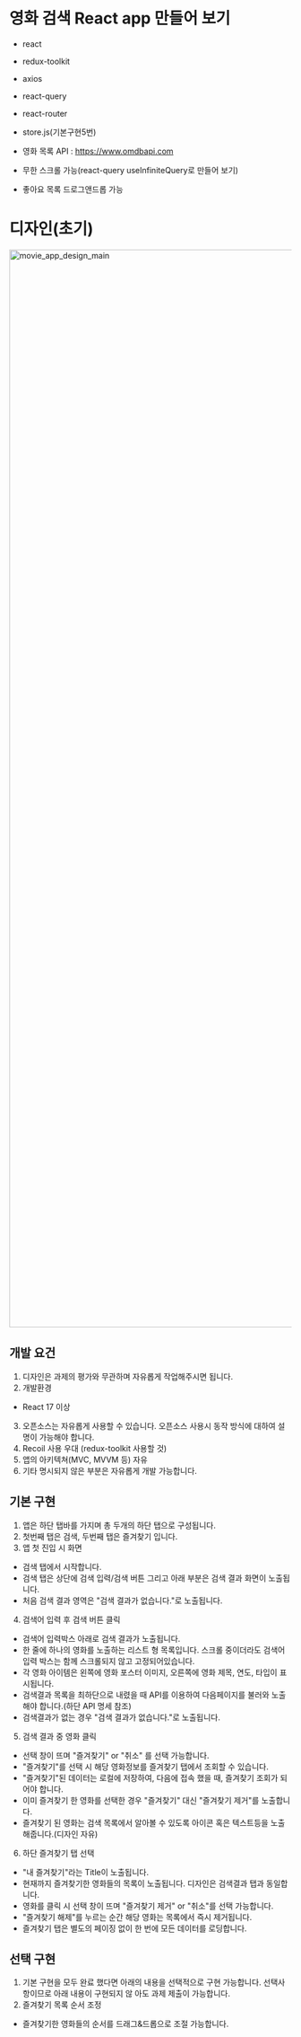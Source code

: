 # 영화 검색 React app 만들어 보기 

- react
- redux-toolkit
- axios
- react-query 
- react-router
- store.js(기본구현5번)

- 영화 목록 API : https://www.omdbapi.com

- 무한 스크롤 가능(react-query useInfiniteQuery로 만들어 보기)
- 좋아요 목록 드로그앤드롭 가능

# 디자인(초기)
<img width="1920" alt="movie_app_design_main" src="https://user-images.githubusercontent.com/46497281/179384086-35a38bd4-4eb0-4daf-bfd2-57751873a72a.png">

## 개발 요건
1. 디자인은 과제의 평가와 무관하며 자유롭게 작업해주시면 됩니다.
2. 개발환경
 - React 17 이상
3. 오픈소스는 자유롭게 사용할 수 있습니다. 오픈소스 사용시 동작 방식에 대하여 설명이 가능해야 합니다.
4. Recoil 사용 우대 (redux-toolkit 사용할 것)
5. 앱의 아키텍쳐(MVC, MVVM 등) 자유
6. 기타 명시되지 않은 부분은 자유롭게 개발 가능합니다.

## 기본 구현
1. 앱은 하단 탭바를 가지며 총 두개의 하단 탭으로 구성됩니다.
2. 첫번째 탭은 검색, 두번째 탭은 즐겨찾기 입니다.
3. 앱 첫 진입 시 화면
 - 검색 탭에서 시작합니다.
 - 검색 탭은 상단에 검색 입력/검색 버튼 그리고 아래 부분은 검색 결과 화면이 노출됩니다.
 - 처음 검색 결과 영역은 "검색 결과가 없습니다."로 노출됩니다.
4. 검색어 입력 후 검색 버튼 클릭
 - 검색어 입력박스 아래로 검색 결과가 노출됩니다.
 - 한 줄에 하나의 영화를 노출하는 리스트 형 목록입니다. 스크롤 중이더라도 검색어 입력 박스는 함께 스크롤되지
   않고 고정되어있습니다.
 - 각 영화 아이템은 왼쪽에 영화 포스터 이미지, 오른쪽에 영화 제목, 연도, 타입이 표시됩니다.
 - 검색결과 목록을 최하단으로 내렸을 때 API를 이용하여 다음페이지를 불러와 노출해야 합니다.(하단 API 명세
   참조)
 - 검색결과가 없는 경우 "검색 결과가 없습니다."로 노출됩니다.
5. 검색 결과 중 영화 클릭
 - 선택 창이 뜨며 "즐겨찾기" or "취소" 를 선택 가능합니다.
 - "즐겨찾기"를 선택 시 해당 영화정보를 즐겨찾기 탭에서 조회할 수 있습니다.
 - "즐겨찾기"된 데이터는 로컬에 저장하여, 다음에 접속 했을 때, 즐겨찾기 조회가 되어야 합니다.
 - 이미 즐겨찾기 한 영화를 선택한 경우 "즐겨찾기" 대신 "즐겨찾기 제거"를 노출합니다.
 - 즐겨찾기 된 영화는 검색 목록에서 알아볼 수 있도록 아이콘 혹은 텍스트등을 노출해줍니다.(디자인 자유)
6. 하단 즐겨찾기 탭 선택
 - "내 즐겨찾기"라는 Title이 노출됩니다.
 - 현재까지 즐겨찾기한 영화들의 목록이 노출됩니다. 디자인은 검색결과 탭과 동일합니다.
 - 영화를 클릭 시 선택 창이 뜨며 "즐겨찾기 제거" or "취소"를 선택 가능합니다.
 - "즐겨찾기 해제"를 누르는 순간 해당 영화는 목록에서 즉시 제거됩니다.
 - 즐겨찾기 탭은 별도의 페이징 없이 한 번에 모든 데이터를 로딩합니다.


 ## 선택 구현
1. 기본 구현을 모두 완료 했다면 아래의 내용을 선택적으로 구현 가능합니다. 선택사항이므로 아래 내용이 구현되지 않
아도 과제 제출이 가능합니다.
2. 즐겨찾기 목록 순서 조정
 - 즐겨찾기한 영화들의 순서를 드래그&드롭으로 조절 가능합니다.